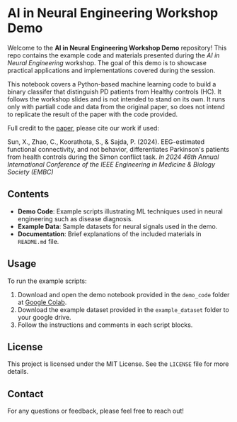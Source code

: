 # AI in Neural Engineering Workshop Demo
Welcome to the **AI in Neural Engineering Workshop Demo** repository! This repo contains the example code and materials presented during the *AI in Neural Engineering* workshop. The goal of this demo is to showcase practical applications and implementations covered during the session.

This notebook covers a Python-based machine learning code to build a binary classifer that distinguish PD patients from Healthy controls (HC). It follows the workshop slides and is not intended to stand on its own. It runs only with partiall code and data from the original paper, so does not intend to replicate the result of the paper with the code provided.

Full credit to the [paper](https://arxiv.org/abs/2410.06534), please cite our work if used:

Sun, X., Zhao, C., Koorathota, S., & Sajda, P. (2024). EEG-estimated functional connectivity, and not behavior, differentiates Parkinson's patients from health controls during the Simon conflict task. <i>In 2024 46th Annual International Conference of the IEEE Engineering in Medicine & Biology Society (EMBC)</i>


## Contents

- **Demo Code**: Example scripts illustrating ML techniques used in neural engineering such as disease diagnosis.
- **Example Data**: Sample datasets for neural signals used in the demo.
- **Documentation**: Brief explanations of the included materials in `README.md` file.


## Usage

To run the example scripts:

1. Download and open the demo notebook provided in the `demo_code` folder at [Google Colab](https://colab.research.google.com/).
2. Download the example dataset provided in the `example_dataset` folder to your google drive.
3. Follow the instructions and comments in each script blocks.


## License

This project is licensed under the MIT License. See the `LICENSE` file for more details.

## Contact

For any questions or feedback, please feel free to reach out!

